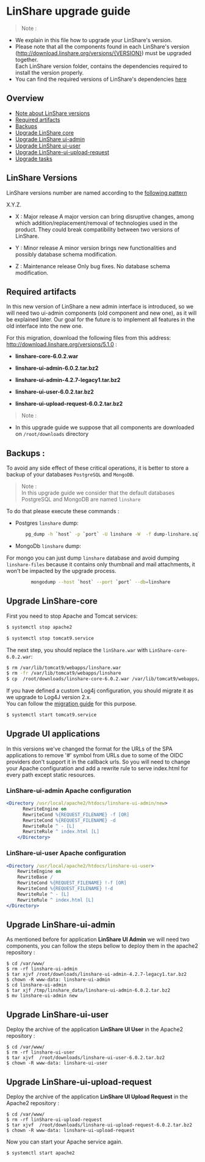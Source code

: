 # LinShare upgrade guide

> Note :
 - We explain in this file how to upgrade your LinShare's version. </br>
 - Please note that all the components found in each LinShare's version
(http://download.linshare.org/versions/{VERSION}) must be upgraded together.  
Each LinShare version folder, contains the dependencies required to install the version properly. </br>
- You can find the required versions of LinShare's dependencies [here](../installation/requirements.md)


## Overview

* [Note about LinShare versions](#lversions)
* [Required artifacts](#artifacts)
* [Backups](#backup)
* [Upgrade LinShare core](#core)
* [Upgrade LinShare ui-admin](#ui-admin)
* [Upgrade LinShare ui-user](#ui-user)
* [Upgrade LinShare-ui-upload-request](#ui-upload-request)
* [Upgrade tasks](#tasks)

<a name="lversions">

## LinShare Versions

</a>

LinShare versions number are named according to the [following pattern](https://semver.org/)

X.Y.Z.

* X : Major release
A major version can bring disruptive changes, among which addition/replacement/removal of technologies used in the product.
They could break compatibility between two versions of LinShare.

* Y : Minor release
A minor version brings new functionalities and possibly database schema modification.

* Z : Maintenance release
Only bug fixes. No database schema modification.

<a name="artifacts">

## Required artifacts

</a>


In this new version of LinShare a new admin interface is introduced, so we will need two ui-admin components (old component and new one), as it will be explained later.
Our goal for the future is to implement all features in the old interface into the new one.

For this migration, download the following files from this address: http://download.linshare.org/versions/5.1.0 :

  * __linshare-core-6.0.2.war__

  * __linshare-ui-admin-6.0.2.tar.bz2__

  * __linshare-ui-admin-4.2.7-legacy1.tar.bz2__

  * __linshare-ui-user-6.0.2.tar.bz2__

  * __linshare-ui-upload-request-6.0.2.tar.bz2__

> Note :</br>
 - In this upgrade guide we suppose that all components are downloaded on `/root/downloads` directory</br>

 <a name="backup">

 ## Backups :

 </a>

 To avoid any side effect of these critical operations, it is better to store a backup of your databases `PostgreSQL` and `MongoDB`.

 > Note :</br>
In this upgrade guide we consider that the default databases PostgreSQL and MongoDB are named `linshare`

 To do that please execute these commands :

  * Postgres `linshare` dump:

  ```bash
         pg_dump -h `host` -p `port` -U linshare -W  -f dump-linshare.sql
```

  * MongoDb `linshare` dump:

  For mongo you can just dump `linshare` database and avoid dumping `linshare-files` because it contains only thumbnail and mail attachments, it won't be impacted by the upgrade process.

```bash
         mongodump --host `host` --port `port` --db=linshare
```

 <a name="core">

 ## Upgrade LinShare-core

 </a>

 First you need to stop Apache and Tomcat services:

 ```bash
 $ systemctl stop apache2
 ```
 ```bash
 $ systemctl stop tomcat9.service
 ```  


The next step, you should replace the `linShare.war` with `LinShare-core-6.0.2.war`:

 ```bash
 $ rm /var/lib/tomcat9/webapps/linshare.war
 $ rm -fr /var/lib/tomcat9/webapps/linshare
 $ cp  /root/downloads/linshare-core-6.0.2.war /var/lib/tomcat9/webapps/linshare.war
 ```

If you have defined a custom Log4j configuration, you should migrate it as we upgrade to Log4J version 2.x.  
You can follow the [migration guide](../administration/how-to-migrate-log4j-configuration.md) for this purpose.

 ```bash
 $ systemctl start tomcat9.service
 ```

 <a name="ui-admin">

## Upgrade UI applications
In this versions we've changed the format for the URLs of the SPA applications to remove '#' symbol from URLs due to 
some of the OIDC providers don't support it in the callback urls. So you will need to change your Apache configuration 
and add a rewrite rule to serve index.html for every path except static resources.

### LinShare-ui-admin Apache configuration
```apache
<Directory /usr/local/apache2/htdocs/linshare-ui-admin/new>
      RewriteEngine on
      RewriteCond %{REQUEST_FILENAME} -f [OR]
      RewriteCond %{REQUEST_FILENAME} -d
      RewriteRule ^ - [L]
      RewriteRule ^ index.html [L]
    </Directory>
```

### LinShare-ui-user Apache configuration
```apache
<Directory /usr/local/apache2/htdocs/linshare-ui-user>
    RewriteEngine on
    RewriteBase /
    RewriteCond %{REQUEST_FILENAME} !-f [OR]
    RewriteCond %{REQUEST_FILENAME} !-d
    RewriteRule ^ - [L]
    RewriteRule ^ index.html [L]
</Directory>
```

 ## Upgrade LinShare-ui-admin

 </a>


 As mentioned before for application __LinShare UI Admin__ we will need two components, you can follow the steps bellow to deploy them in the apache2 repository :

 ```
 $ cd /var/www/
 $ rm -rf linshare-ui-admin
 $ tar xjvf /root/downloads/linshare-ui-admin-4.2.7-legacy1.tar.bz2
 $ chown -R www-data: linshare-ui-admin
 $ cd linshare-ui-admin
 $ tar xjf /tmp/linshare_data/linshare-ui-admin-6.0.2.tar.bz2
 $ mv linshare-ui-admin new

 ```


 <a name="ui-user">

 ## Upgrade LinShare-ui-user
 </a>

 Deploy the archive of the application __LinShare UI User__ in the Apache2 repository :

 ```
 $ cd /var/www/
 $ rm -rf linshare-ui-user
 $ tar xjvf  /root/downloads/linshare-ui-user-6.0.2.tar.bz2
 $ chown -R www-data: linshare-ui-user
 ```

 <a name="ui-upload-request">

 ## Upgrade LinShare-ui-upload-request
 </a>

 Deploy the archive of the application __LinShare UI Upload Request__ in the Apache2 repository :

 ```
 $ cd /var/www/
 $ rm -rf linShare-ui-upload-request
 $ tar xjvf  /root/downloads/linshare-ui-upload-request-6.0.2.tar.bz2
 $ chown -R www-data: linshare-ui-upload-request
 ```

 Now you can start your Apache service again.

 ```
 $ systemctl start apache2
 ```

 <a name="tasks">


